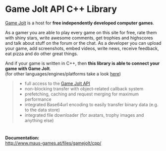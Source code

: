 # Game Jolt API C++ Library

[Game Jolt][1] is a host for **free independently developed computer games**.

As a gamer you are able to play every game on this site for free, rate them with shiny stars, write awesome comments, get trophies and highscores and talk about stuff on the forum or the chat. As a developer you can upload your game, add screenshots, embed videos, write news, receive feedback, eat pizza and do other great things.

And if your game is written in C++, then **this library is able to connect your game with Game Jolt**.  
(for other languages/engines/platforms take a look [here][2])

> - full access to the [Game Jolt API][3]
> - non-blocking transfer with object-related callback system 
> - prefetching, caching and request merging for maximum performance
> - integrated Base64url encoding to easily transfer binary data (e.g. to the data store) 
> - integrated file downloader (for avatars, trophy images and anything else)

#

**Documentation:**  
<http://www.maus-games.at/files/gamejolt/cpp/>

[1]: http://gamejolt.com
[2]: http://gamejolt.com/developers/achievements-new/
[3]: http://gamejolt.com/api/doc/game/